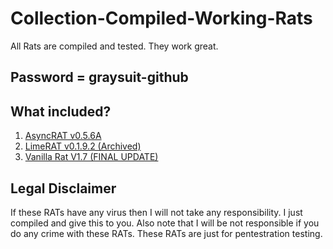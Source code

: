 # Collection-Compiled-Working-Rats
All Rats are compiled and tested. They work great.
<h2> Password = graysuit-github</h2>
<h2>What included?</h2>
<ol><li><a href="https://github.com/NYAN-x-CAT/AsyncRAT-C-Sharp/releases">AsyncRAT v0.5.6A</a></li>
<li><a href="https://github.com/NYAN-x-CAT/Lime-RAT/releases">LimeRAT v0.1.9.2 (Archived)</a></li>
<li><a href="https://github.com/DannyTheSloth/VanillaRAT/releases">Vanilla Rat V1.7 (FINAL UPDATE)</a></li></ol>
<h2>Legal Disclaimer</h2>
<p>If these RATs have any virus then I will not take any responsibility. I just compiled and give this to you. Also note that I will be not responsible if you do any crime with these RATs. These RATs are just for pentestration testing.</p>
